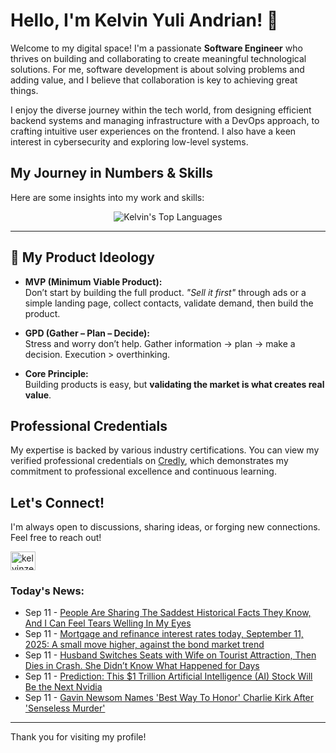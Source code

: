 # Hello, I'm Kelvin Yuli Andrian! 👋

Welcome to my digital space! I'm a passionate **Software Engineer** who thrives on building and collaborating to create meaningful technological solutions. For me, software development is about solving problems and adding value, and I believe that collaboration is key to achieving great things.

I enjoy the diverse journey within the tech world, from designing efficient backend systems and managing infrastructure with a DevOps approach, to crafting intuitive user experiences on the frontend. I also have a keen interest in cybersecurity and exploring low-level systems.

## My Journey in Numbers & Skills

Here are some insights into my work and skills:

<p align="center">
  <img src="https://github-readme-stats.vercel.app/api/top-langs/?username=kelvinzer0&layout=compact&theme=radical" alt="Kelvin's Top Languages" />
</p>

---

## 🚀 My Product Ideology

- **MVP (Minimum Viable Product):**  
  Don’t start by building the full product. *"Sell it first"* through ads or a simple landing page, collect contacts, validate demand, then build the product.

- **GPD (Gather – Plan – Decide):**  
  Stress and worry don’t help. Gather information → plan → make a decision. Execution > overthinking.

- **Core Principle:**  
  Building products is easy, but **validating the market is what creates real value**.

## Professional Credentials

My expertise is backed by various industry certifications. You can view my verified professional credentials on [Credly](https://www.credly.com/users/kelvin-yuli-andrian/badges), which demonstrates my commitment to professional excellence and continuous learning.

## Let's Connect!

I'm always open to discussions, sharing ideas, or forging new connections. Feel free to reach out!

<p align="left">
    <a href="https://linkedin.com/in/kelvinzero" target="blank"><img align="center" src="https://cdn.jsdelivr.net/npm/simple-icons@3.0.1/icons/linkedin.svg" alt="kelvinzero" height="30" width="40" /></a>
</p>

### Today's News:

<!-- feed start -->
- Sep 11 - [People Are Sharing The Saddest Historical Facts They Know, And I Can Feel Tears Welling In My Eyes](https://www.yahoo.com/news/articles/people-sharing-saddest-historical-facts-103002444.html)
- Sep 11 - [Mortgage and refinance interest rates today, September 11, 2025: A small move higher, against the bond market trend](https://finance.yahoo.com/personal-finance/mortgages/article/mortgage-refinance-interest-rates-today-thursday-september-11-2025-100036298.html)
- Sep 11 - [Husband Switches Seats with Wife on Tourist Attraction, Then Dies in Crash. She Didn’t Know What Happened for Days](https://www.yahoo.com/news/articles/husband-switches-seats-wife-tourist-093000306.html)
- Sep 11 - [Prediction: This $1 Trillion Artificial Intelligence (AI) Stock Will Be the Next Nvidia](https://finance.yahoo.com/news/prediction-1-trillion-artificial-intelligence-070000091.html)
- Sep 11 - [Gavin Newsom Names 'Best Way To Honor' Charlie Kirk After 'Senseless Murder'](https://www.yahoo.com/news/articles/gavin-newsom-names-best-way-040059568.html)
<!-- feed end -->

---

Thank you for visiting my profile!
